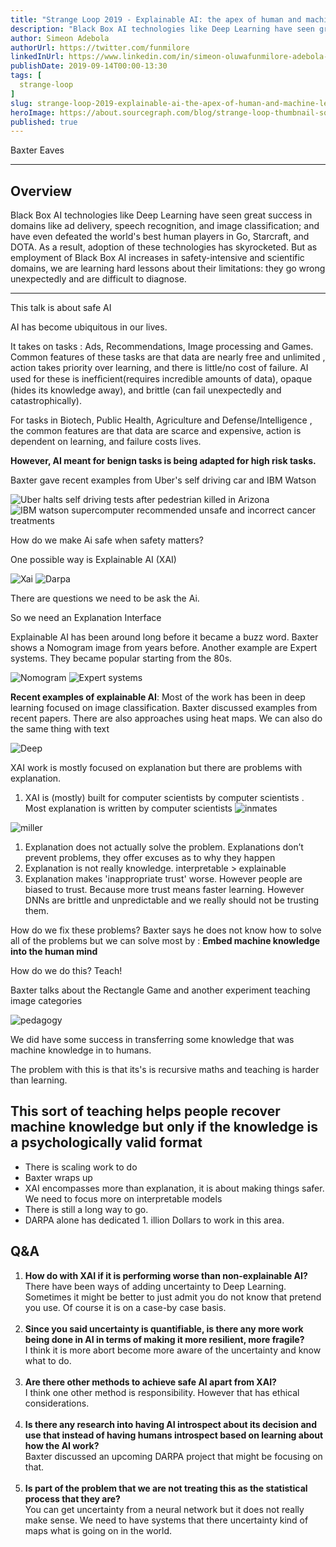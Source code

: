 ```yaml
---
title: "Strange Loop 2019 - Explainable AI: the apex of human and machine learning"
description: "Black Box AI technologies like Deep Learning have seen great success in domains like ad delivery, speech recognition, and image classification; and have even defeated the world's best human players in Go, Starcraft, and DOTA. As a result, adoption of these technologies has skyrocketed. But as employment of Black Box AI increases in safety-intensive and scientific domains, we are learning hard lessons about their limitations: they go wrong unexpectedly and are difficult to diagnose."
author: Simeon Adebola
authorUrl: https://twitter.com/funmilore
linkedInUrl: https://www.linkedin.com/in/simeon-oluwafunmilore-adebola-27a16439/
publishDate: 2019-09-14T00:00-13:30
tags: [
  strange-loop
]
slug: strange-loop-2019-explainable-ai-the-apex-of-human-and-machine-learning
heroImage: https://about.sourcegraph.com/blog/strange-loop-thumbnail-square-v2.jpg
published: true
---
```


<div className="container p-0 liveblog-presenters d-flex w-100 text-center">
  <div className="row m-0 w-100">
      <p className=" mr-12 m-0 w-100">
        <span className="liveblog-presenters__name">Baxter Eaves</span>
        <a href="https://github.com/BaxterEaves" target="_blank" title="GitHub"><i className="fa fa-github pr-2"></i></a>
      </p>
  </div>
</div>

---

## Overview

Black Box AI technologies like Deep Learning have seen great success in domains like ad delivery, speech recognition, and image classification; and have even defeated the world's best human players in Go, Starcraft, and DOTA. As a result, adoption of these technologies has skyrocketed. But as employment of Black Box AI increases in safety-intensive and scientific domains, we are learning hard lessons about their limitations: they go wrong unexpectedly and are difficult to diagnose.

---


This talk is about safe AI

AI has become ubiquitous in our lives.

It takes on tasks : Ads, Recommendations, Image processing and Games. Common features of these tasks are that data are nearly free and unlimited , action takes priority over learning, and there is little/no cost of failure. AI used for these is  inefﬁcient(requires incredible amounts of data), opaque (hides its knowledge away), and brittle (can fail unexpectedly and catastrophically).

For tasks in Biotech, Public Health, Agriculture and Defense/Intelligence , the common features are that data are scarce and expensive, action is dependent on learning, and failure costs lives.

**However,  AI meant for benign tasks is being adapted for high risk tasks.**

Baxter gave recent examples from Uber's self driving car and IBM Watson

![Uber halts self driving tests after pedestrian killed in Arizona](/blog/strange-loop-2019/uber.jpg)
![IBM watson supercomputer recommended unsafe and incorrect cancer treatments](/blog/strange-loop-2019/ibm.jpg)



How do we make Ai safe when safety matters?

One possible way is Explainable AI (XAI)

![Xai](/blog/strange-loop-2019/xai.jpg)
![Darpa](/blog/strange-loop-2019/darpa.jpg)

There are questions we need to be ask the Ai.

So we need an Explanation Interface

Explainable AI has been around long before it became a buzz word. Baxter shows a Nomogram image from years before. Another example are Expert systems. They became popular starting from the 80s.

![Nomogram](/blog/strange-loop-2019/nomogram.jpg)
![Expert systems](/blog/strange-loop-2019/expert.jpg)

**Recent examples of explainable AI**:  Most of the work has been in deep learning focused on image classification. Baxter discussed examples from recent papers. There are also approaches using heat maps. We can also do the same thing with text

![Deep](/blog/strange-loop-2019/deep.jpg)


XAI work is mostly focused on explanation but there are problems with explanation.

1. XAI is (mostly) built for computer scientists by computer scientists . Most explanation is written by computer scientists
![inmates](/blog/strange-loop-2019/inmates.jpg)

![miller](/blog/strange-loop-2019/miller.jpg)

1. Explanation does not actually solve the problem. Explanations don’t prevent problems, they offer excuses as to why they happen
1. Explanation is not really knowledge.
interpretable > explainable
1. Explanation makes 'inappropriate trust' worse.
However people are biased to trust. Because more trust means faster learning. However DNNs are brittle and unpredictable and we really should not be trusting them.

How do we fix these problems?
Baxter says he does not know how to solve all of the problems but we can solve most by : **Embed machine knowledge into the human mind**

How do we do this? Teach!

Baxter talks about the Rectangle Game and another experiment teaching image categories

![pedagogy](/blog/strange-loop-2019/pedagogy.jpg)

We did have some success in transferring some knowledge that was machine knowledge in to humans.

The problem with this is that its's is recursive maths and teaching is harder than learning.

## This sort of teaching helps people recover machine knowledge but only if the knowledge is a psychologically valid format

- There is scaling work to do
- Baxter wraps up
- XAI encompasses more than explanation, it is about making things safer. We need to focus more on interpretable models
- There is still a long way to go.
- DARPA alone has dedicated 1. illion Dollars to work in this area.

## Q&A

1. **How do with XAI if it is performing worse than non-explainable AI?**<br/>
There have been ways of adding uncertainty to Deep Learning. Sometimes it might be better to just admit you do not know that pretend you use. Of course it is on a case-by case basis.<br/><br/>
1. **Since you said uncertainty is quantifiable, is there any more work being done in AI in terms of making it more resilient, more fragile?**<br/>
I think it is more abort become more aware of the uncertainty and know what to do.<br/><br/>
1. **Are there other methods to achieve safe AI apart from XAI?**<br/>
 I think one other method is responsibility. However that has ethical considerations.<br/><br/>
1. **Is there any research into having AI introspect about its decision and use that instead of having humans introspect based on learning about how the AI work?**<br/>
Baxter discussed an upcoming DARPA project that might be focusing on that.<br/><br/>
1. **Is part of the problem that we are not treating this as the statistical process that they are?**<br/>
You can get uncertainty from a neural network but it does not really make sense. We need to have systems that there uncertainty kind of maps what is going on in the world.
